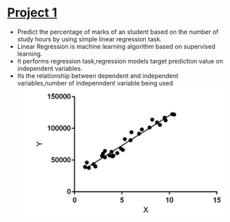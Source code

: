 # [Project 1](https://github.com/Jyothif/Predicting-_Student-Score_Linear-Regression)
* Predict the percentage of marks of an student based on the number of study hours by using simple linear regression task.
* Linear Regression is machine learning algorithm based on supervised learning.
* It performs regression task,regression models target prediction value on independent variables.
* Its the relationship between dependent and independent variables,number of indepenndent variable being used
![](/images/1.png)
